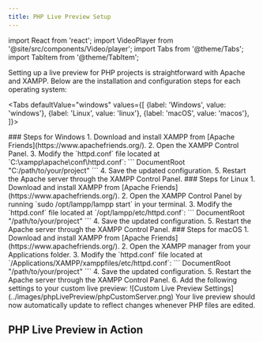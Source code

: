 ```yaml
---
title: PHP Live Preview Setup
---
```


import React from 'react';
import VideoPlayer from '@site/src/components/Video/player';
import Tabs from '@theme/Tabs';
import TabItem from '@theme/TabItem';

Setting up a live preview for PHP projects is straightforward with Apache and XAMPP. Below are the installation and configuration steps for each operating system:

<Tabs
  defaultValue="windows"
  values={[
    {label: 'Windows', value: 'windows'},
    {label: 'Linux', value: 'linux'},
    {label: 'macOS', value: 'macos'},
  ]}>

<TabItem value="windows">
### Steps for Windows
1. Download and install XAMPP from [Apache Friends](https://www.apachefriends.org/).
2. Open the XAMPP Control Panel.
3. Modify the `httpd.conf` file located at `C:\xampp\apache\conf\httpd.conf`:
   ```
   DocumentRoot "C:/path/to/your/project"
   <Directory "C:/path/to/your/project">
   </Directory>
   ```
4. Save the updated configuration.
5. Restart the Apache server through the XAMPP Control Panel.
</TabItem>

<TabItem value="linux">
### Steps for Linux
1. Download and install XAMPP from [Apache Friends](https://www.apachefriends.org/).
2. Open the XAMPP Control Panel by running `sudo /opt/lampp/lampp start` in your terminal.
3. Modify the `httpd.conf` file located at `/opt/lampp/etc/httpd.conf`:
   ```
   DocumentRoot "/path/to/your/project"
   <Directory "/path/to/your/project">
   </Directory>
   ```
4. Save the updated configuration.
5. Restart the Apache server through the XAMPP Control Panel.
</TabItem>

<TabItem value="macos">
### Steps for macOS
1. Download and install XAMPP from [Apache Friends](https://www.apachefriends.org/).
2. Open the XAMPP manager from your Applications folder.
3. Modify the `httpd.conf` file located at `/Applications/XAMPP/xamppfiles/etc/httpd.conf`:
   ```
   DocumentRoot "/path/to/your/project"
   <Directory "/path/to/your/project">
   </Directory>
   ```
4. Save the updated configuration.
5. Restart the Apache server through the XAMPP Control Panel.
</TabItem>

</Tabs>
6. Add the following settings to your custom live preview:
![Custom Live Preview Settings](../images/phpLivePreview/phpCustomServer.png)
Your live preview should now automatically update to reflect changes whenever PHP files are edited.

## PHP Live Preview in Action

<VideoPlayer 
  src="https://docs-images.phcode.dev/videos/phplp/phplivepreview.mp4"
/>